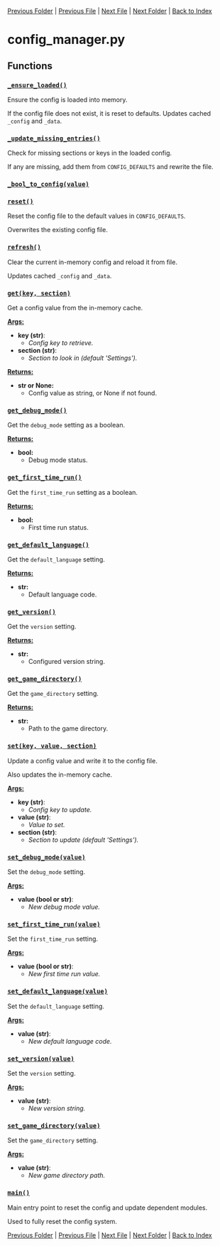 [Previous Folder](../consumables.md) | [Previous File](cache.md) | [Next File](constants.md) | [Next Folder](../fluids/fluid_article.md) | [Back to Index](../../index.md)

# config_manager.py

## Functions

### [`_ensure_loaded()`](https://github.com/Vaileasys/pz-wiki_parser/blob/main/scripts/core/config_manager.py#L20)

Ensure the config is loaded into memory.

If the config file does not exist, it is reset to defaults.
Updates cached `_config` and `_data`.

### [`_update_missing_entries()`](https://github.com/Vaileasys/pz-wiki_parser/blob/main/scripts/core/config_manager.py#L36)

Check for missing sections or keys in the loaded config.

If any are missing, add them from `CONFIG_DEFAULTS` and rewrite the file.

### [`_bool_to_config(value)`](https://github.com/Vaileasys/pz-wiki_parser/blob/main/scripts/core/config_manager.py#L55)
### [`reset()`](https://github.com/Vaileasys/pz-wiki_parser/blob/main/scripts/core/config_manager.py#L61)

Reset the config file to the default values in `CONFIG_DEFAULTS`.

Overwrites the existing config file.

### [`refresh()`](https://github.com/Vaileasys/pz-wiki_parser/blob/main/scripts/core/config_manager.py#L75)

Clear the current in-memory config and reload it from file.

Updates cached `_config` and `_data`.

### [`get(key, section)`](https://github.com/Vaileasys/pz-wiki_parser/blob/main/scripts/core/config_manager.py#L85)

Get a config value from the in-memory cache.


<ins>**Args:**</ins>
  - **key (str)**:
      - _Config key to retrieve._
  - **section (str)**:
      - _Section to look in (default 'Settings')._

<ins>**Returns:**</ins>
  - **str or None:**
      - Config value as string, or None if not found.

### [`get_debug_mode()`](https://github.com/Vaileasys/pz-wiki_parser/blob/main/scripts/core/config_manager.py#L100)

Get the `debug_mode` setting as a boolean.


<ins>**Returns:**</ins>
  - **bool:**
      - Debug mode status.

### [`get_first_time_run()`](https://github.com/Vaileasys/pz-wiki_parser/blob/main/scripts/core/config_manager.py#L111)

Get the `first_time_run` setting as a boolean.


<ins>**Returns:**</ins>
  - **bool:**
      - First time run status.

### [`get_default_language()`](https://github.com/Vaileasys/pz-wiki_parser/blob/main/scripts/core/config_manager.py#L122)

Get the `default_language` setting.


<ins>**Returns:**</ins>
  - **str:**
      - Default language code.

### [`get_version()`](https://github.com/Vaileasys/pz-wiki_parser/blob/main/scripts/core/config_manager.py#L133)

Get the `version` setting.


<ins>**Returns:**</ins>
  - **str:**
      - Configured version string.

### [`get_game_directory()`](https://github.com/Vaileasys/pz-wiki_parser/blob/main/scripts/core/config_manager.py#L144)

Get the `game_directory` setting.


<ins>**Returns:**</ins>
  - **str:**
      - Path to the game directory.

### [`set(key, value, section)`](https://github.com/Vaileasys/pz-wiki_parser/blob/main/scripts/core/config_manager.py#L155)

Update a config value and write it to the config file.

Also updates the in-memory cache.

<ins>**Args:**</ins>
  - **key (str)**:
      - _Config key to update._
  - **value (str)**:
      - _Value to set._
  - **section (str)**:
      - _Section to update (default 'Settings')._

### [`set_debug_mode(value)`](https://github.com/Vaileasys/pz-wiki_parser/blob/main/scripts/core/config_manager.py#L176)

Set the `debug_mode` setting.


<ins>**Args:**</ins>
  - **value (bool or str)**:
      - _New debug mode value._

### [`set_first_time_run(value)`](https://github.com/Vaileasys/pz-wiki_parser/blob/main/scripts/core/config_manager.py#L186)

Set the `first_time_run` setting.


<ins>**Args:**</ins>
  - **value (bool or str)**:
      - _New first time run value._

### [`set_default_language(value)`](https://github.com/Vaileasys/pz-wiki_parser/blob/main/scripts/core/config_manager.py#L196)

Set the `default_language` setting.


<ins>**Args:**</ins>
  - **value (str)**:
      - _New default language code._

### [`set_version(value)`](https://github.com/Vaileasys/pz-wiki_parser/blob/main/scripts/core/config_manager.py#L206)

Set the `version` setting.


<ins>**Args:**</ins>
  - **value (str)**:
      - _New version string._

### [`set_game_directory(value)`](https://github.com/Vaileasys/pz-wiki_parser/blob/main/scripts/core/config_manager.py#L216)

Set the `game_directory` setting.


<ins>**Args:**</ins>
  - **value (str)**:
      - _New game directory path._

### [`main()`](https://github.com/Vaileasys/pz-wiki_parser/blob/main/scripts/core/config_manager.py#L226)

Main entry point to reset the config and update dependent modules.

Used to fully reset the config system.



[Previous Folder](../consumables.md) | [Previous File](cache.md) | [Next File](constants.md) | [Next Folder](../fluids/fluid_article.md) | [Back to Index](../../index.md)
